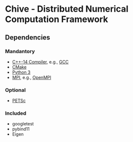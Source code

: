 # Chive - Distributed Numerical Computation Framework

## Dependencies

### Mandantory

- [C++-14 Compiler](container-init.sh), e.g., [GCC](https://gcc.gnu.org/)
- [CMake](https://cmake.org)
- [Python 3](https://www.python.org/)
- [MPI](https://en.wikipedia.org/wiki/Message_Passing_Interface), e.g.,
  [OpenMPI](https://www.open-mpi.org/)

### Optional

- [PETSc](https://www.python.org/)

### Included

- googletest
- pybind11
- Eigen


